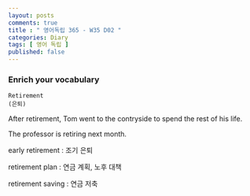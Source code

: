 ```yaml
---
layout: posts
comments: true
title : " 영어독립 365 - W35 D02 "
categories: Diary
tags: [ 영어 독립 ]
published: false
---
```


### Enrich your vocabulary

```text
Retirement
(은퇴)
```

After retirement, Tom went to the contryside to spend the rest of his life.

The professor is retiring next month.

early retirement
 : 조기 은퇴

retirement plan
 : 연금 계획, 노후 대책

retirement saving
  : 연금 저축

